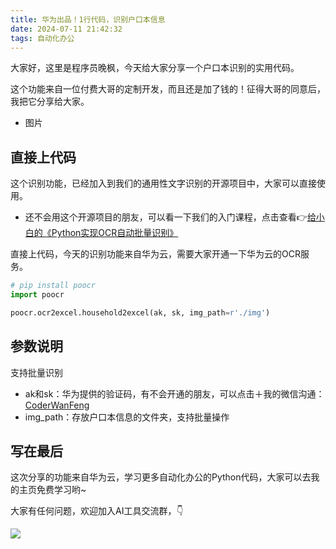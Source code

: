 ```yaml
---
title: 华为出品！1行代码，识别户口本信息
date: 2024-07-11 21:42:32
tags: 自动化办公
---
```



大家好，这里是程序员晚枫，今天给大家分享一个户口本识别的实用代码。

这个功能来自一位付费大哥的定制开发，而且还是加了钱的！征得大哥的同意后，我把它分享给大家。

- 图片

## 直接上代码

这个识别功能，已经加入到我们的通用性文字识别的开源项目中，大家可以直接使用。

- 还不会用这个开源项目的朋友，可以看一下我们的入门课程，点击查看👉[给小白的《Python实现OCR自动批量识别》](https://mp.weixin.qq.com/s/pGim7ifpgLwYUJ9a-FHvaw)

直接上代码，今天的识别功能来自华为云，需要大家开通一下华为云的OCR服务。

```python
# pip install poocr
import poocr

poocr.ocr2excel.household2excel(ak, sk, img_path=r'./img')
```


## 参数说明

支持批量识别
- ak和sk：华为提供的验证码，有不会开通的朋友，可以点击＋我的微信沟通：[CoderWanFeng](http://www.python4office.cn/wechat-qrcode/)
- img_path：存放户口本信息的文件夹，支持批量操作

## 写在最后

这次分享的功能来自华为云，学习更多自动化办公的Python代码，大家可以去我的主页免费学习哟~

大家有任何问题，欢迎加入AI工具交流群，👇

![](https://python-office-1300615378.cos.ap-chongqing.myqcloud.com/group/ai-group.jpg)